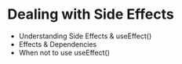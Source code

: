 # Dealing with Side Effects

- Understanding Side Effects & useEffect()
- Effects & Dependencies
- When not to use useEffect()
